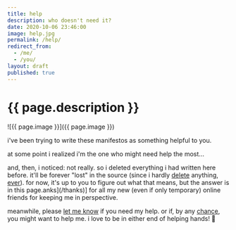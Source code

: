 ```yaml
---
title: help
description: who doesn't need it?
date: 2020-10-06 23:46:00
image: help.jpg
permalink: /help/
redirect_from:
  - /me/
  - /you/
layout: draft
published: true
---
```


# {{ page.description }}

![{{ page.image }}]({{ page.image }})

i've been trying to write these manifestos as something helpful to you.

at some point i realized i'm the one who might need help the most...

and, then, i noticed: not really. so i deleted everything i had written here before. it'll be forever "lost" in the source (since i hardly [delete](/delete) anything, [ever](/backup)). for now, it's up to you to figure out what that means, but the answer is in this page.anks](/thanks)] for all my new (even if only temporary) online friends for keeping me in perspective.

meanwhile, please [let me know](/contact) if you need my help. or if, by any [chance](/random), you might want to help me. i love to be in either end of helping hands! 🥰
